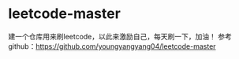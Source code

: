 # leetcode-master
建一个仓库用来刷leetcode，以此来激励自己，每天刷一下，加油！
参考github：https://github.com/youngyangyang04/leetcode-master
